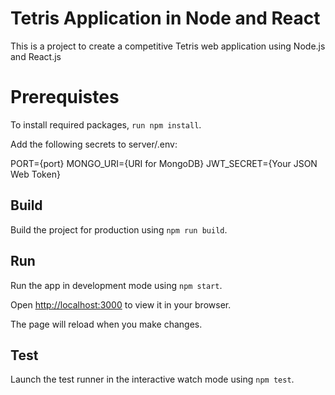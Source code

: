 # Tetris Application in Node and React

This is a project to create a competitive Tetris web application using Node.js and React.js

# Prerequistes

To install required packages, `run npm install`.

Add the following secrets to server/.env:

PORT={port}
MONGO_URI={URI for MongoDB}
JWT_SECRET={Your JSON Web Token}

## Build

Build the project for production using `npm run build`.

## Run

Run the app in development mode using `npm start`.

Open [http://localhost:3000](http://localhost:3000) to view it in your browser.

The page will reload when you make changes.

## Test

Launch the test runner in the interactive watch mode using `npm test`.
